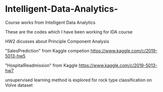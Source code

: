 # Intelligent-Data-Analytics-
Course works from Intelligent Data Analytics

These are the codes which I have been working for IDA course

HW2 dicusses about Principle Component Analysis 

"SalesPrediction" from Kaggle competion https://www.kaggle.com/c/2019-5013-hw5

"HospitalReadmission" from Kaggle https://www.kaggle.com/c/2019-5013-hw7

unsupervised learning method is explored for rock type classification on Volve dataset 
